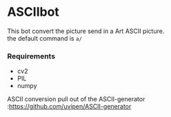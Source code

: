 # ASCIIbot

This bot convert the picture send in a Art ASCII picture.  
the default command is ```a/```

### Requirements
* cv2
* PIL
* numpy

ASCII conversion pull out of the ASCII-generator :https://github.com/uvipen/ASCII-generator
